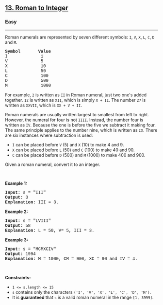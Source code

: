 <h2><a href="https://leetcode.com/problems/roman-to-integer/">13. Roman to Integer</a></h2><h3>Easy</h3><hr><div><p>Roman numerals are represented by seven different symbols:&nbsp;<code style="font-family: monospace, Bangla272, sans-serif;">I</code>, <code style="font-family: monospace, Bangla272, sans-serif;">V</code>, <code style="font-family: monospace, Bangla272, sans-serif;">X</code>, <code style="font-family: monospace, Bangla272, sans-serif;">L</code>, <code style="font-family: monospace, Bangla272, sans-serif;">C</code>, <code style="font-family: monospace, Bangla272, sans-serif;">D</code> and <code style="font-family: monospace, Bangla272, sans-serif;">M</code>.</p>

<pre style="font-family: SFMono-Regular, Consolas, &quot;Liberation Mono&quot;, Menlo, Courier, monospace, Bangla272, sans-serif;"><strong>Symbol</strong>       <strong>Value</strong>
I             1
V             5
X             10
L             50
C             100
D             500
M             1000</pre>

<p>For example,&nbsp;<code style="font-family: monospace, Bangla272, sans-serif;">2</code> is written as <code style="font-family: monospace, Bangla272, sans-serif;">II</code>&nbsp;in Roman numeral, just two one's added together. <code style="font-family: monospace, Bangla272, sans-serif;">12</code> is written as&nbsp;<code style="font-family: monospace, Bangla272, sans-serif;">XII</code>, which is simply <code style="font-family: monospace, Bangla272, sans-serif;">X + II</code>. The number <code style="font-family: monospace, Bangla272, sans-serif;">27</code> is written as <code style="font-family: monospace, Bangla272, sans-serif;">XXVII</code>, which is <code style="font-family: monospace, Bangla272, sans-serif;">XX + V + II</code>.</p>

<p>Roman numerals are usually written largest to smallest from left to right. However, the numeral for four is not <code style="font-family: monospace, Bangla272, sans-serif;">IIII</code>. Instead, the number four is written as <code style="font-family: monospace, Bangla272, sans-serif;">IV</code>. Because the one is before the five we subtract it making four. The same principle applies to the number nine, which is written as <code style="font-family: monospace, Bangla272, sans-serif;">IX</code>. There are six instances where subtraction is used:</p>

<ul>
	<li><code style="font-family: monospace, Bangla272, sans-serif;">I</code> can be placed before <code style="font-family: monospace, Bangla272, sans-serif;">V</code> (5) and <code style="font-family: monospace, Bangla272, sans-serif;">X</code> (10) to make 4 and 9.&nbsp;</li>
	<li><code style="font-family: monospace, Bangla272, sans-serif;">X</code> can be placed before <code style="font-family: monospace, Bangla272, sans-serif;">L</code> (50) and <code style="font-family: monospace, Bangla272, sans-serif;">C</code> (100) to make 40 and 90.&nbsp;</li>
	<li><code style="font-family: monospace, Bangla272, sans-serif;">C</code> can be placed before <code style="font-family: monospace, Bangla272, sans-serif;">D</code> (500) and <code style="font-family: monospace, Bangla272, sans-serif;">M</code> (1000) to make 400 and 900.</li>
</ul>

<p>Given a roman numeral, convert it to an integer.</p>

<p>&nbsp;</p>
<p><strong>Example 1:</strong></p>

<pre style="font-family: SFMono-Regular, Consolas, &quot;Liberation Mono&quot;, Menlo, Courier, monospace, Bangla272, sans-serif;"><strong>Input:</strong> s = "III"
<strong>Output:</strong> 3
<strong>Explanation:</strong> III = 3.
</pre>

<p><strong>Example 2:</strong></p>

<pre style="font-family: SFMono-Regular, Consolas, &quot;Liberation Mono&quot;, Menlo, Courier, monospace, Bangla272, sans-serif;"><strong>Input:</strong> s = "LVIII"
<strong>Output:</strong> 58
<strong>Explanation:</strong> L = 50, V= 5, III = 3.
</pre>

<p><strong>Example 3:</strong></p>

<pre style="font-family: SFMono-Regular, Consolas, &quot;Liberation Mono&quot;, Menlo, Courier, monospace, Bangla272, sans-serif;"><strong>Input:</strong> s = "MCMXCIV"
<strong>Output:</strong> 1994
<strong>Explanation:</strong> M = 1000, CM = 900, XC = 90 and IV = 4.
</pre>

<p>&nbsp;</p>
<p><strong>Constraints:</strong></p>

<ul>
	<li><code style="font-family: monospace, Bangla272, sans-serif;">1 &lt;= s.length &lt;= 15</code></li>
	<li><code style="font-family: monospace, Bangla272, sans-serif;">s</code> contains only&nbsp;the characters <code style="font-family: monospace, Bangla272, sans-serif;">('I', 'V', 'X', 'L', 'C', 'D', 'M')</code>.</li>
	<li>It is <strong>guaranteed</strong>&nbsp;that <code style="font-family: monospace, Bangla272, sans-serif;">s</code> is a valid roman numeral in the range <code style="font-family: monospace, Bangla272, sans-serif;">[1, 3999]</code>.</li>
</ul>
</div>